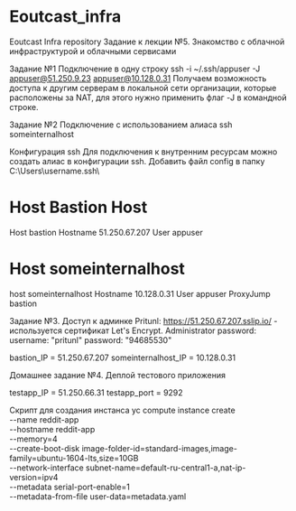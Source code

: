 # Eoutcast_infra
Eoutcast Infra repository
Задание к лекции №5.
Знакомство с облачной инфраструктурой и облачными сервисами

Задание №1
Подключение в одну строку
ssh -i ~/.ssh/appuser -J appuser@51.250.9.23 appuser@10.128.0.31
Получаем возможность доступа к другим серверам в локальной сети организации, которые расположены за NAT, для этого нужно применить флаг -J в командной строке.

Задание №2
Подключение с использованием алиаса
ssh someinternalhost

Конфигурация ssh
Для подключения к внутренним ресурсам можно создать алиас в конфигурации ssh. Добавить файл config в папку C:\Users\username\.ssh\

# Host Bastion Host
Host bastion
    Hostname 51.250.67.207
    User appuser

# Host someinternalhost
host someinternalhost
    Hostname 10.128.0.31
    User appuser
    ProxyJump bastion

Задание №3.
Доступ к админке Pritunl: https://51.250.67.207.sslip.io/ - используется сертификат Let's Encrypt.
Administrator password:
  username: "pritunl"
  password: "94685530"

bastion_IP = 51.250.67.207
someinternalhost_IP = 10.128.0.31

Домашнее задание №4.
Деплой тестового приложения

testapp_IP = 51.250.66.31
testapp_port = 9292

Скрипт для создания инстанса
yc compute instance create \
--name reddit-app \
--hostname reddit-app \
--memory=4 \
--create-boot-disk image-folder-id=standard-images,image-family=ubuntu-1604-lts,size=10GB \
--network-interface subnet-name=default-ru-central1-a,nat-ip-version=ipv4 \
--metadata serial-port-enable=1 \
--metadata-from-file user-data=metadata.yaml
